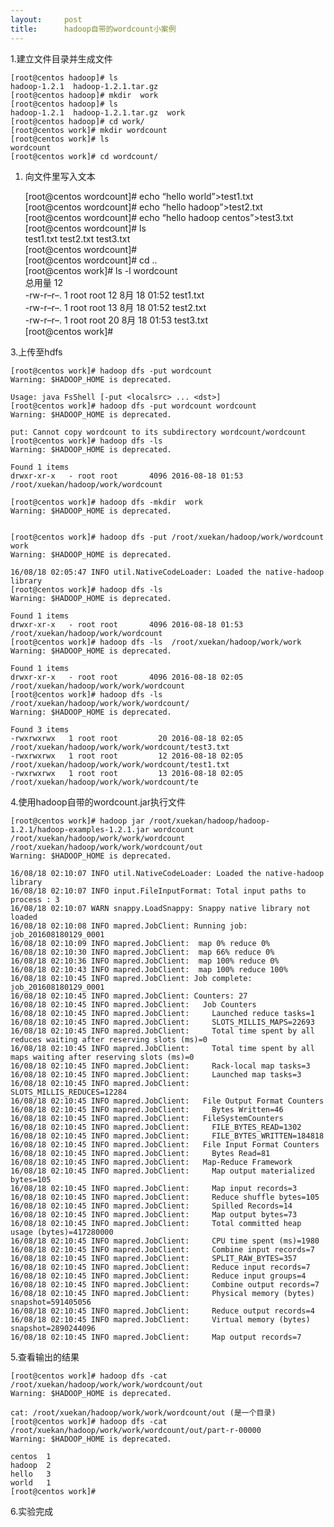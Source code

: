 ```yaml
---
layout:     post
title:      hadoop自带的wordcount小案例
---
```

<div id="article_content" class="article_content clearfix csdn-tracking-statistics" data-pid="blog" data-mod="popu_307" data-dsm="post">
								            <div id="content_views" class="markdown_views prism-atom-one-dark">
							<!-- flowchart 箭头图标 勿删 -->
							<svg xmlns="http://www.w3.org/2000/svg" style="display: none;"><path stroke-linecap="round" d="M5,0 0,2.5 5,5z" id="raphael-marker-block" style="-webkit-tap-highlight-color: rgba(0, 0, 0, 0);"></path></svg>
							<p>1.建立文件目录并生成文件</p>

<pre><code>[root@centos hadoop]# ls
hadoop-1.2.1  hadoop-1.2.1.tar.gz
[root@centos hadoop]# mkdir  work
[root@centos hadoop]# ls
hadoop-1.2.1  hadoop-1.2.1.tar.gz  work
[root@centos hadoop]# cd work/
[root@centos work]# mkdir wordcount
[root@centos work]# ls
wordcount
[root@centos work]# cd wordcount/
</code></pre>

<ol>
<li><p>向文件里写入文本</p>

<p>[root@centos wordcount]# echo “hello world”&gt;test1.txt <br>
[root@centos wordcount]# echo “hello hadoop”&gt;test2.txt <br>
[root@centos wordcount]# echo “hello hadoop centos”&gt;test3.txt <br>
[root@centos wordcount]# ls <br>
test1.txt  test2.txt  test3.txt <br>
[root@centos wordcount]#  <br>
[root@centos wordcount]# cd .. <br>
[root@centos work]# ls -l wordcount <br>
总用量 12 <br>
-rw-r–r–. 1 root root 12 8月  18 01:52 test1.txt <br>
-rw-r–r–. 1 root root 13 8月  18 01:52 test2.txt <br>
-rw-r–r–. 1 root root 20 8月  18 01:53 test3.txt <br>
[root@centos work]#</p></li>
</ol>

<p>3.上传至hdfs</p>

<pre><code>[root@centos work]# hadoop dfs -put wordcount 
Warning: $HADOOP_HOME is deprecated.

Usage: java FsShell [-put &lt;localsrc&gt; ... &lt;dst&gt;]
[root@centos work]# hadoop dfs -put wordcount wordcount
Warning: $HADOOP_HOME is deprecated.

put: Cannot copy wordcount to its subdirectory wordcount/wordcount
[root@centos work]# hadoop dfs -ls
Warning: $HADOOP_HOME is deprecated.

Found 1 items
drwxr-xr-x   - root root       4096 2016-08-18 01:53 /root/xuekan/hadoop/work/wordcount

[root@centos work]# hadoop dfs -mkdir  work
Warning: $HADOOP_HOME is deprecated.


[root@centos work]# hadoop dfs -put /root/xuekan/hadoop/work/wordcount   work
Warning: $HADOOP_HOME is deprecated.

16/08/18 02:05:47 INFO util.NativeCodeLoader: Loaded the native-hadoop library
[root@centos work]# hadoop dfs -ls
Warning: $HADOOP_HOME is deprecated.

Found 1 items
drwxr-xr-x   - root root       4096 2016-08-18 01:53 /root/xuekan/hadoop/work/wordcount
[root@centos work]# hadoop dfs -ls  /root/xuekan/hadoop/work/work
Warning: $HADOOP_HOME is deprecated.

Found 1 items
drwxr-xr-x   - root root       4096 2016-08-18 02:05 /root/xuekan/hadoop/work/work/wordcount
[root@centos work]# hadoop dfs -ls  /root/xuekan/hadoop/work/work/wordcount/
Warning: $HADOOP_HOME is deprecated.

Found 3 items
-rwxrwxrwx   1 root root         20 2016-08-18 02:05 /root/xuekan/hadoop/work/work/wordcount/test3.txt
-rwxrwxrwx   1 root root         12 2016-08-18 02:05 /root/xuekan/hadoop/work/work/wordcount/test1.txt
-rwxrwxrwx   1 root root         13 2016-08-18 02:05 /root/xuekan/hadoop/work/work/wordcount/te
</code></pre>

<p>4.使用hadoop自带的wordcount.jar执行文件</p>

<pre><code>[root@centos work]# hadoop jar /root/xuekan/hadoop/hadoop-1.2.1/hadoop-examples-1.2.1.jar wordcount /root/xuekan/hadoop/work/work/wordcount  /root/xuekan/hadoop/work/work/wordcount/out
Warning: $HADOOP_HOME is deprecated.

16/08/18 02:10:07 INFO util.NativeCodeLoader: Loaded the native-hadoop library
16/08/18 02:10:07 INFO input.FileInputFormat: Total input paths to process : 3
16/08/18 02:10:07 WARN snappy.LoadSnappy: Snappy native library not loaded
16/08/18 02:10:08 INFO mapred.JobClient: Running job: job_201608180129_0001
16/08/18 02:10:09 INFO mapred.JobClient:  map 0% reduce 0%
16/08/18 02:10:30 INFO mapred.JobClient:  map 66% reduce 0%
16/08/18 02:10:36 INFO mapred.JobClient:  map 100% reduce 0%
16/08/18 02:10:43 INFO mapred.JobClient:  map 100% reduce 100%
16/08/18 02:10:45 INFO mapred.JobClient: Job complete: job_201608180129_0001
16/08/18 02:10:45 INFO mapred.JobClient: Counters: 27
16/08/18 02:10:45 INFO mapred.JobClient:   Job Counters 
16/08/18 02:10:45 INFO mapred.JobClient:     Launched reduce tasks=1
16/08/18 02:10:45 INFO mapred.JobClient:     SLOTS_MILLIS_MAPS=22693
16/08/18 02:10:45 INFO mapred.JobClient:     Total time spent by all reduces waiting after reserving slots (ms)=0
16/08/18 02:10:45 INFO mapred.JobClient:     Total time spent by all maps waiting after reserving slots (ms)=0
16/08/18 02:10:45 INFO mapred.JobClient:     Rack-local map tasks=3
16/08/18 02:10:45 INFO mapred.JobClient:     Launched map tasks=3
16/08/18 02:10:45 INFO mapred.JobClient:     SLOTS_MILLIS_REDUCES=12284
16/08/18 02:10:45 INFO mapred.JobClient:   File Output Format Counters 
16/08/18 02:10:45 INFO mapred.JobClient:     Bytes Written=46
16/08/18 02:10:45 INFO mapred.JobClient:   FileSystemCounters
16/08/18 02:10:45 INFO mapred.JobClient:     FILE_BYTES_READ=1302
16/08/18 02:10:45 INFO mapred.JobClient:     FILE_BYTES_WRITTEN=184818
16/08/18 02:10:45 INFO mapred.JobClient:   File Input Format Counters 
16/08/18 02:10:45 INFO mapred.JobClient:     Bytes Read=81
16/08/18 02:10:45 INFO mapred.JobClient:   Map-Reduce Framework
16/08/18 02:10:45 INFO mapred.JobClient:     Map output materialized bytes=105
16/08/18 02:10:45 INFO mapred.JobClient:     Map input records=3
16/08/18 02:10:45 INFO mapred.JobClient:     Reduce shuffle bytes=105
16/08/18 02:10:45 INFO mapred.JobClient:     Spilled Records=14
16/08/18 02:10:45 INFO mapred.JobClient:     Map output bytes=73
16/08/18 02:10:45 INFO mapred.JobClient:     Total committed heap usage (bytes)=417280000
16/08/18 02:10:45 INFO mapred.JobClient:     CPU time spent (ms)=1980
16/08/18 02:10:45 INFO mapred.JobClient:     Combine input records=7
16/08/18 02:10:45 INFO mapred.JobClient:     SPLIT_RAW_BYTES=357
16/08/18 02:10:45 INFO mapred.JobClient:     Reduce input records=7
16/08/18 02:10:45 INFO mapred.JobClient:     Reduce input groups=4
16/08/18 02:10:45 INFO mapred.JobClient:     Combine output records=7
16/08/18 02:10:45 INFO mapred.JobClient:     Physical memory (bytes) snapshot=591405056
16/08/18 02:10:45 INFO mapred.JobClient:     Reduce output records=4
16/08/18 02:10:45 INFO mapred.JobClient:     Virtual memory (bytes) snapshot=2890244096
16/08/18 02:10:45 INFO mapred.JobClient:     Map output records=7
</code></pre>

<p>5.查看输出的结果</p>

<pre><code>[root@centos work]# hadoop dfs -cat /root/xuekan/hadoop/work/work/wordcount/out
Warning: $HADOOP_HOME is deprecated.

cat: /root/xuekan/hadoop/work/work/wordcount/out (是一个目录)
[root@centos work]# hadoop dfs -cat /root/xuekan/hadoop/work/work/wordcount/out/part-r-00000
Warning: $HADOOP_HOME is deprecated.

centos  1
hadoop  2
hello   3
world   1
[root@centos work]# 
</code></pre>

<p>6.实验完成</p>            </div>
						<link href="https://csdnimg.cn/release/phoenix/mdeditor/markdown_views-9e5741c4b9.css" rel="stylesheet">
                </div>